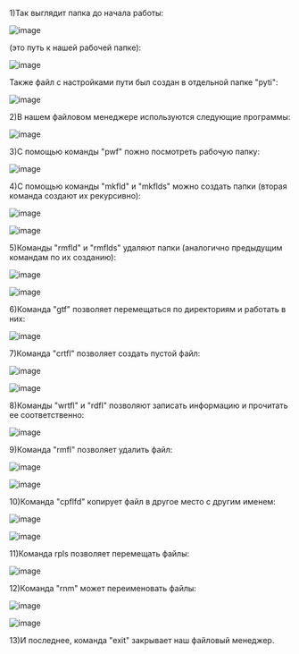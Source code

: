 1)Так выглядит папка до начала работы:

![image](https://user-images.githubusercontent.com/72302486/138600692-9a8e8f29-a3f0-498e-847f-c8cbcdf70261.png)

(это путь к нашей рабочей папке):

![image](https://user-images.githubusercontent.com/72302486/138600732-3cbe442f-259f-46e2-a714-5727bf81d82d.png)

Также файл с настройками пути был создан в отдельной папке "pyti":

![image](https://user-images.githubusercontent.com/72302486/138600781-ccb226de-66e8-422f-873c-0a0946ef4d6b.png)

2)В нашем файловом менеджере используются следующие программы:

![image](https://user-images.githubusercontent.com/72302486/138600821-5b7477a6-db3e-4ceb-aae8-29c5094eaf03.png)

3)С помощью команды "pwf" пожно посмотреть рабочую папку:

![image](https://user-images.githubusercontent.com/72302486/138600873-ede934c6-e3b7-48b7-a22b-a97f938e73a5.png)

4)С помощью команды "mkfld" и "mkflds" можно создать папки (вторая команда создают их рекурсивно):

![image](https://user-images.githubusercontent.com/72302486/138600952-3d0c863f-402e-4c99-80b2-a7b2413f30ba.png)

![image](https://user-images.githubusercontent.com/72302486/138600960-9d07126d-6b66-463e-84bc-8a7607bd418b.png)

5)Команды "rmfld" и "rmflds" удаляют папки (аналогично предыдущим командам по их созданию):

![image](https://user-images.githubusercontent.com/72302486/138601009-4e890a17-e59b-49c7-81b6-dba81396c942.png)

![image](https://user-images.githubusercontent.com/72302486/138601015-5ef0fdd9-6ffc-43aa-81bf-5f028342bf4e.png)

6)Команда "gtf" позволяет перемещаться по директориям и работать в них:

![image](https://user-images.githubusercontent.com/72302486/138601162-b94507d5-cf7e-42be-9223-c6a4726eee71.png)

7)Команда "crtfl" позволяет создать пустой файл:

![image](https://user-images.githubusercontent.com/72302486/138601212-33ceda48-28e8-4f53-a1b9-0b99a4971962.png)

![image](https://user-images.githubusercontent.com/72302486/138601243-623d61aa-001c-445d-96aa-6931ffdde450.png)

8)Команды "wrtfl" и "rdfl" позволяют записать информацию и прочитать ее соответственно:

![image](https://user-images.githubusercontent.com/72302486/138601372-0b965d2c-e8bd-481c-8d5b-c24d29a478f7.png)

9)Команда "rmfl" позволяет удалить файл:

![image](https://user-images.githubusercontent.com/72302486/138601498-6637c8b8-1876-44b8-ae93-99c16f69ce71.png)

![image](https://user-images.githubusercontent.com/72302486/138601527-6851509a-fca9-48e3-bcee-b2049e72e0d8.png)

10)Команда "cpflfd" копирует файл в другое место с другим именем:

![image](https://user-images.githubusercontent.com/72302486/138601586-364303e9-8629-43b6-94ca-3763cc1fe6c9.png)

![image](https://user-images.githubusercontent.com/72302486/138601577-2e63facc-7705-4f44-a04b-e6e4315f5435.png)

11)Команда rpls позволяет перемещать файлы:

![image](https://user-images.githubusercontent.com/72302486/138601751-4032b074-eb2f-48f8-9935-f75774b9ffd3.png)

12)Команда "rnm" может переименовать файлы:

![image](https://user-images.githubusercontent.com/72302486/138601805-cfffdf8e-b4ed-40b4-92b0-704272502fc1.png)

![image](https://user-images.githubusercontent.com/72302486/138601810-d5ffc6d5-22c7-4915-948f-d933b3260739.png)

13)И последнее, команда "exit" закрывает наш файловый менеджер.
